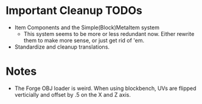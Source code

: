 # Important Cleanup TODOs

- Item Components and the Simple(Block)MetaItem system
  - This system seems to be more or less redundant now. Either rewrite them to make more sense, or just get rid of 'em.
- Standardize and cleanup translations.

# Notes

- The Forge OBJ loader is weird. When using blockbench, UVs are flipped verticially and offset by .5 on the X and Z axis.

